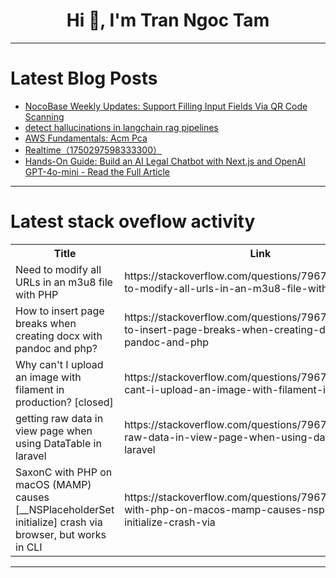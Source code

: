 <h1 align="center">Hi 👋, I'm Tran Ngoc Tam</h1>

---

# Latest Blog Posts 
<!-- BLOG-POST-LIST:START -->
- [NocoBase Weekly Updates: Support Filling Input Fields Via QR Code Scanning](https://dev.to/nocobase/nocobase-weekly-updates-support-filling-input-fields-via-qr-code-scanning-30i7)
- [detect hallucinations in langchain rag pipelines](https://dev.to/0xwenar/detect-hallucinations-in-langchain-rag-pipelines-1hkn)
- [AWS Fundamentals: Acm Pca](https://dev.to/devops_fundamental/aws-fundamentals-acm-pca-3nh1)
- [Realtime（1750297598333300）](https://dev.to/member_e911e096/realtime1750297598333300-58k0)
- [Hands-On Guide: Build an AI Legal Chatbot with Next.js and OpenAI GPT-4o-mini - Read the Full Article](https://dev.to/corpcubite/hands-on-guide-build-an-ai-legal-chatbot-with-nextjs-and-openai-gpt-4o-mini-read-the-full-371m)
<!-- BLOG-POST-LIST:END -->

---

# Latest stack oveflow activity
<table>
  <tr><th>Title</th><th>Link</th></tr>
  <!-- STACKOVERFLOW:START --><tr><td>Need to modify all URLs in an m3u8 file with PHP</td><td>https://stackoverflow.com/questions/79671362/need-to-modify-all-urls-in-an-m3u8-file-with-php</td></tr><tr><td>How to insert page breaks when creating docx with pandoc and php?</td><td>https://stackoverflow.com/questions/79671248/how-to-insert-page-breaks-when-creating-docx-with-pandoc-and-php</td></tr><tr><td>Why can&#39;t I upload an image with filament in production? [closed]</td><td>https://stackoverflow.com/questions/79671078/why-cant-i-upload-an-image-with-filament-in-production</td></tr><tr><td>getting raw data in view page when using DataTable in laravel</td><td>https://stackoverflow.com/questions/79671067/getting-raw-data-in-view-page-when-using-datatable-in-laravel</td></tr><tr><td>SaxonC with PHP on macOS &lpar;MAMP&rpar; causes [__NSPlaceholderSet initialize] crash via browser, but works in CLI</td><td>https://stackoverflow.com/questions/79671062/saxonc-with-php-on-macos-mamp-causes-nsplaceholderset-initialize-crash-via</td></tr><!-- STACKOVERFLOW:END -->
</table>

---


